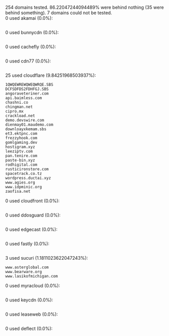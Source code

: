 254 domains tested. 86.22047244094489% were behind nothing (35 were behind something). 7 domains could not be tested.<br>
0 used akamai (0.0%):
```

```

0 used bunnycdn (0.0%):
```

```

0 used cachefly (0.0%):
```

```

0 used cdn77 (0.0%):
```

```

25 used cloudflare (9.84251968503937%):
```
1QWQEWREWQWEQWRQE.SBS
DCFSDFDS2FDHFGJ.SBS
angoraveteriner.com
api.baimless.com
chashni.co
chingman.net
cipro.mx
crackload.net
demo.devswire.com
dienmay01.maudemo.com
downloayxkemam.sbs
et3.ektpnc.com
frezzyhook.com
gomlgaming.dev
hostigram.xyz
leeziptv.com
pan.tenire.com
paste-bin.xyz
rodhigital.com
rusticironstore.com
spacetrack.co.tz
wordpress.ductai.xyz
www.agies.org
www.idpminic.org
zaofisa.net
```

0 used cloudfront (0.0%):
```

```

0 used ddosguard (0.0%):
```

```

0 used edgecast (0.0%):
```

```

0 used fastly (0.0%):
```

```

3 used sucuri (1.1811023622047243%):
```
www.asterglobal.com
www.bearware.org
www.lasikofmichigan.com
```

0 used myracloud (0.0%):
```

```

0 used keycdn (0.0%):
```

```

0 used leaseweb (0.0%):
```

```

0 used deflect (0.0%):
```

```
